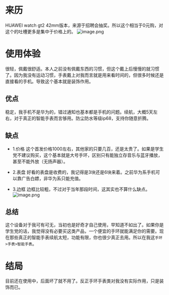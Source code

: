 # 来历
HUAWEI watch gt2 42mm版本，来源于招聘会抽奖。所以这个相当于0元购，对这个的吐槽更多是集中于价格上的。
![image.png](https://s2.loli.net/2024/04/13/5mPkeOUdh3Xs1wE.png)


# 使用体验
很轻，佩戴很舒适。本人之前没有佩戴东西的习惯，但这个戴上后慢慢的就习惯了。因为我没有运动习惯，手表戴上对我而言就是用来看时间的，但很多时候还是直接看的手机。导致这个基本就是装饰作用。

## 优点
稳定，我手机不是华为的，错过通知也基本都是手机的问题。续航，大概5天左右，对于真正的智能手表而言够用。防尘防水等级ip68，支持你随意折腾。

## 缺点
- 1.价格
这个首发价格1000左右，其他家的只要几百，还是太贵了。如果是学生党不建议购买，这个基本就是大号手环，区别只有能独立存音乐与蓝牙播放，甚至不能外放（无扬声器）。

- 2.表盘
好看的表盘是收费的，我记得是3块还是6块来着。之前华为系手机可以靠广告白嫖，非华为系只能充值。

- 3.边框
边框比较粗，不过对于当年那段时间，这其实也不算什么缺点。
![image.png](https://s2.loli.net/2024/04/13/kedK6omSCWaxjgZ.png)

## 总结
这个设备对于我可有可无，当初也是好奇才自己使用，早知道不如出了。如果你是学生党的话，我觉得没有必要买这类产品，一个便宜的手环就能满足你的需要。现在那些真正的智能手表续航太短，功能有限，你也很少真正去用。所以在我这`手环>手表>智能手表`。

# 结局
目前还在使用中，后面坏了就不用了。反正手环手表类对我没有实际作用，只是装饰而已。


